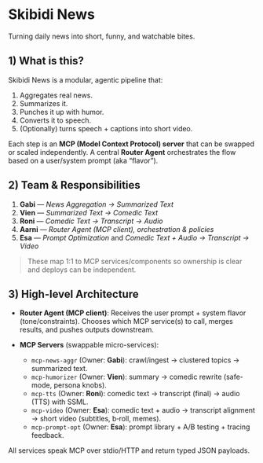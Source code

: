 # Skibidi News

Turning daily news into short, funny, and watchable bites.

## 1) What is this?

Skibidi News is a modular, agentic pipeline that:

1. Aggregates real news.
2. Summarizes it.
3. Punches it up with humor.
4. Converts it to speech.
5. (Optionally) turns speech + captions into short video.

Each step is an **MCP (Model Context Protocol) server** that can be swapped or scaled independently. A central **Router Agent** orchestrates the flow based on a user/system prompt (aka “flavor”).

## 2) Team & Responsibilities

1. **Gabi** — *News Aggregation → Summarized Text*
2. **Vien** — *Summarized Text → Comedic Text*
3. **Roni** — *Comedic Text → Transcript → Audio*
4. **Aarni** — *Router Agent (MCP client), orchestration & policies*
5. **Esa** — *Prompt Optimization* and *Comedic Text + Audio → Transcript → Video*

> These map 1:1 to MCP services/components so ownership is clear and deploys can be independent.

## 3) High-level Architecture

* **Router Agent (MCP client)**: Receives the user prompt + system flavor (tone/constraints). Chooses which MCP service(s) to call, merges results, and pushes outputs downstream.
* **MCP Servers** (swappable micro-services):

  * `mcp-news-aggr` (Owner: **Gabi**): crawl/ingest → clustered topics → summarized text.
  * `mcp-humorizer` (Owner: **Vien**): summary → comedic rewrite (safe-mode, persona knobs).
  * `mcp-tts` (Owner: **Roni**): comedic text → transcript (final) → audio (TTS) with SSML.
  * `mcp-video` (Owner: **Esa**): comedic text + audio → transcript alignment → short video (subtitles, b‑roll, memes).
  * `mcp-prompt-opt` (Owner: **Esa**): prompt library + A/B testing + tracing feedback.

All services speak MCP over stdio/HTTP and return typed JSON payloads.

